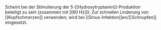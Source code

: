 Scheint bei der Stimulierung der 5-[[Hydroxytryptamin]]-Produktion beteiligt zu sein (zusammen mit [[80 Hz]]); Zur schnellen Linderung von [[Kopfschmerzen]] verwenden; wird bei [[Sinus-Infektion]]en/[[Schnupfen]] eingesetzt.